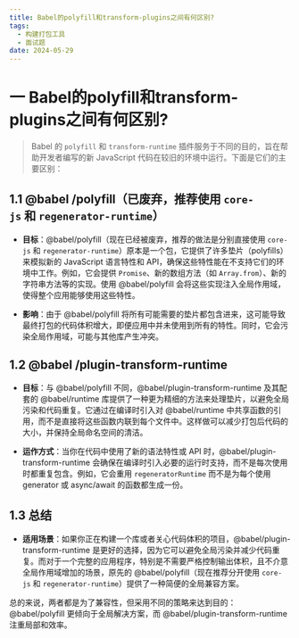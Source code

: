 ```yaml
---
title: Babel的polyfill和transform-plugins之间有何区别?
tags:
  - 构建打包工具
  - 面试题
date: 2024-05-29
---
```

# 一 Babel的polyfill和transform-plugins之间有何区别?

> Babel 的 `polyfill` 和 `transform-runtime` 插件服务于不同的目的，旨在帮助开发者编写的新 JavaScript 代码在较旧的环境中运行。下面是它们的主要区别：

## 1.1 @babel /polyfill（已废弃，推荐使用 `core-js` 和 `regenerator-runtime`）

- **目标**：@babel/polyfill（现在已经被废弃，推荐的做法是分别直接使用 `core-js` 和 `regenerator-runtime`）原本是一个包，它提供了许多垫片（polyfills）来模拟新的 JavaScript 语言特性和 API，确保这些特性能在不支持它们的环境中工作。例如，它会提供 `Promise`、新的数组方法（如 `Array.from`）、新的字符串方法等的实现。使用 @babel/polyfill 会将这些实现注入全局作用域，使得整个应用能够使用这些特性。
    
- **影响**：由于 @babel/polyfill 将所有可能需要的垫片都包含进来，这可能导致最终打包的代码体积增大，即便应用中并未使用到所有的特性。同时，它会污染全局作用域，可能与其他库产生冲突。
    

## 1.2 @babel /plugin-transform-runtime

- **目标**：与 @babel/polyfill 不同，@babel/plugin-transform-runtime 及其配套的 @babel/runtime 库提供了一种更为精细的方法来处理垫片，以避免全局污染和代码重复。它通过在编译时引入对 @babel/runtime 中共享函数的引用，而不是直接将这些函数内联到每个文件中。这样做可以减少打包后代码的大小，并保持全局命名空间的清洁。
    
- **运作方式**：当你在代码中使用了新的语法特性或 API 时，@babel/plugin-transform-runtime 会确保在编译时引入必要的运行时支持，而不是每次使用时都重复包含。例如，它会重用 `regeneratorRuntime` 而不是为每个使用 generator 或 async/await 的函数都生成一份。
    

## 1.3 总结

- **适用场景**：如果你正在构建一个库或者关心代码体积的项目，@babel/plugin-transform-runtime 是更好的选择，因为它可以避免全局污染并减少代码重复。而对于一个完整的应用程序，特别是不需要严格控制输出体积，且不介意全局作用域增加的场景，原先的 @babel/polyfill（现在推荐分开使用 `core-js` 和 `regenerator-runtime`）提供了一种简便的全局兼容方案。

总的来说，两者都是为了兼容性，但采用不同的策略来达到目的：@babel/polyfill 更倾向于全局解决方案，而 @babel/plugin-transform-runtime 注重局部和效率。
